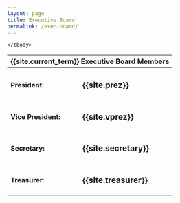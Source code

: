 ```yaml
---
layout: page
title: Executive Board
permalink: /exec-board/
---
```


<table width="100%">
	<thead>
		<tr>
			<th colspan="2" align="left">
				{{site.current_term}} Executive Board Members
			</th>
		</tr>
	</thead>
	<tbody>
		<tr>
			<td><h3><small>President:</small></h3></td>
			<td><h3>{{site.prez}}</h3></td>
		</tr>
		<tr>
			<td><h3><small>Vice President:</small></h3></td>
			<td><h3>{{site.vprez}}</h3></td>
		</tr>
		<tr>
			<td><h3><small>Secretary:</small></h3></td>
			<td><h3>{{site.secretary}}</h3></td>
		</tr>
		<tr>
			<td><h3><small>Treasurer:</small></h3></td>
			<td><h3>{{site.treasurer}}</h3></td>
		</tr>
		
	</tbody>
</table>